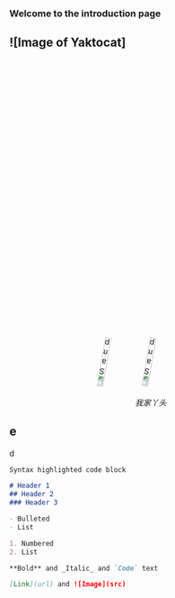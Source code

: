 ### Welcome to the introduction page

## ![Image of Yaktocat]

<p align="center">
	<img src="https://github.com/yazhou2019/introduction/blob/master/image/cui22.jpeg" style="transform:rotate(190deg)" alt="Sample" width="15%" height="15%" >  <img src="https://github.com/yazhou2019/introduction/blob/master/image/cui11.jpeg" style="transform:rotate(190deg)" alt="Sample" width="15%" height="15%" > 
	<p align="center">
		<em>我家丫头</em>
	</p>




## e

d
```markdown
Syntax highlighted code block

# Header 1
## Header 2
### Header 3

- Bulleted
- List

1. Numbered
2. List

**Bold** and _Italic_ and `Code` text

[Link](url) and ![Image](src)
```

